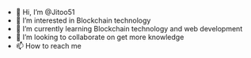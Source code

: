 - 👋 Hi, I’m @Jitoo51
- 👀 I’m interested in Blockchain technology
- 🌱 I’m currently learning Blockchain technology and web development
- 💞️ I’m looking to collaborate on get more knowledge
- 📫 How to reach me 

<!---
Jitoo51/Jitoo51 is a ✨ special ✨ repository because its `README.md` (this file) appears on your GitHub profile.
You can click the Preview link to take a look at your changes.
--->
